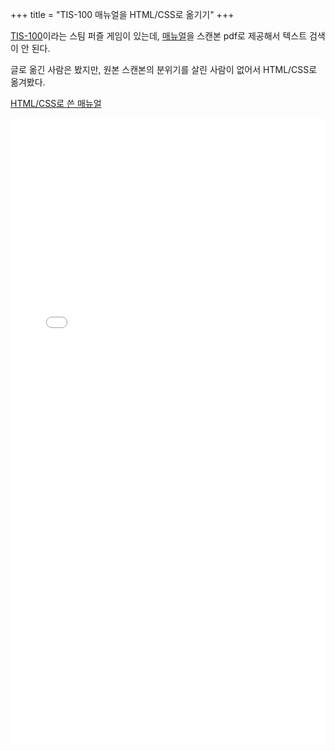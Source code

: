 +++
title = "TIS-100 매뉴얼을 HTML/CSS로 옮기기"
+++

[TIS-100](https://store.steampowered.com/app/370360/TIS100/)이라는 스팀 퍼즐 게임이 있는데,
[매뉴얼](https://www.vidarholen.net/contents/junk/files/TIS-100%20Reference%20Manual.pdf)을 스캔본 pdf로 제공해서 텍스트 검색이 안 된다.

글로 옮긴 사람은 봤지만, 원본 스캔본의 분위기를 살린 사람이 없어서 HTML/CSS로 옮겨봤다.

[HTML/CSS로 쓴 매뉴얼](./01-Time-Killing-With-Html-and-CSS/index.html)

<embed type="text/html" src="./01-Time-Killing-With-Html-and-CSS/index.html" width="100%" height=1000px>

